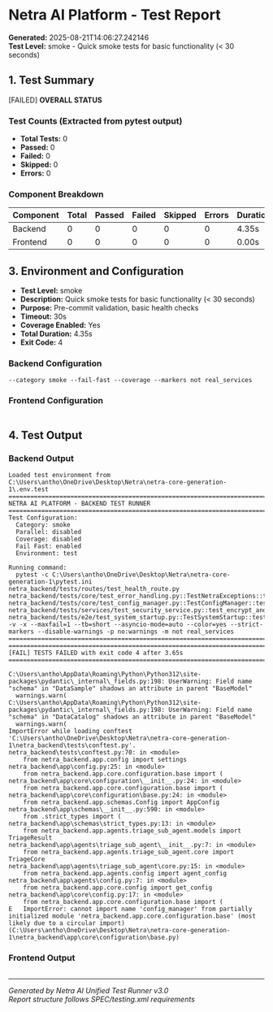 # Netra AI Platform - Test Report

**Generated:** 2025-08-21T14:06:27.242146  
**Test Level:** smoke - Quick smoke tests for basic functionality (< 30 seconds)  

## 1. Test Summary

[FAILED] **OVERALL STATUS**

### Test Counts (Extracted from pytest output)
- **Total Tests:** 0
- **Passed:** 0 
- **Failed:** 0
- **Skipped:** 0
- **Errors:** 0

### Component Breakdown

| Component | Total | Passed | Failed | Skipped | Errors | Duration | Status |
|-----------|-------|--------|--------|---------|--------|----------|--------|
| Backend   | 0 | 0 | 0 | 0 | 0 | 4.35s | [FAILED] |
| Frontend  | 0 | 0 | 0 | 0 | 0 | 0.00s | [SKIPPED] |

## 3. Environment and Configuration

- **Test Level:** smoke
- **Description:** Quick smoke tests for basic functionality (< 30 seconds)
- **Purpose:** Pre-commit validation, basic health checks
- **Timeout:** 30s
- **Coverage Enabled:** Yes
- **Total Duration:** 4.35s
- **Exit Code:** 4

### Backend Configuration
```
--category smoke --fail-fast --coverage --markers not real_services
```

### Frontend Configuration
```

```

## 4. Test Output

### Backend Output
```
Loaded test environment from C:\Users\antho\OneDrive\Desktop\Netra\netra-core-generation-1\.env.test
================================================================================
NETRA AI PLATFORM - BACKEND TEST RUNNER
================================================================================
Test Configuration:
  Category: smoke
  Parallel: disabled
  Coverage: disabled
  Fail Fast: enabled
  Environment: test

Running command:
  pytest -c C:\Users\antho\OneDrive\Desktop\Netra\netra-core-generation-1\pytest.ini netra_backend/tests/routes/test_health_route.py netra_backend/tests/core/test_error_handling.py::TestNetraExceptions::test_configuration_error netra_backend/tests/core/test_config_manager.py::TestConfigManager::test_initialization netra_backend/tests/services/test_security_service.py::test_encrypt_and_decrypt netra_backend/tests/e2e/test_system_startup.py::TestSystemStartup::test_configuration_loading -v -x --maxfail=1 --tb=short --asyncio-mode=auto --color=yes --strict-markers --disable-warnings -p no:warnings -m not real_services
================================================================================
================================================================================
[FAIL] TESTS FAILED with exit code 4 after 3.65s
================================================================================

C:\Users\antho\AppData\Roaming\Python\Python312\site-packages\pydantic\_internal\_fields.py:198: UserWarning: Field name "schema" in "DataSample" shadows an attribute in parent "BaseModel"
  warnings.warn(
C:\Users\antho\AppData\Roaming\Python\Python312\site-packages\pydantic\_internal\_fields.py:198: UserWarning: Field name "schema" in "DataCatalog" shadows an attribute in parent "BaseModel"
  warnings.warn(
ImportError while loading conftest 'C:\Users\antho\OneDrive\Desktop\Netra\netra-core-generation-1\netra_backend\tests\conftest.py'.
netra_backend\tests\conftest.py:70: in <module>
    from netra_backend.app.config import settings
netra_backend\app\config.py:25: in <module>
    from netra_backend.app.core.configuration.base import (
netra_backend\app\core\configuration\__init__.py:24: in <module>
    from netra_backend.app.core.configuration.base import (
netra_backend\app\core\configuration\base.py:24: in <module>
    from netra_backend.app.schemas.Config import AppConfig
netra_backend\app\schemas\__init__.py:590: in <module>
    from .strict_types import (
netra_backend\app\schemas\strict_types.py:13: in <module>
    from netra_backend.app.agents.triage_sub_agent.models import TriageResult
netra_backend\app\agents\triage_sub_agent\__init__.py:7: in <module>
    from netra_backend.app.agents.triage_sub_agent.core import TriageCore
netra_backend\app\agents\triage_sub_agent\core.py:15: in <module>
    from netra_backend.app.agents.config import agent_config
netra_backend\app\agents\config.py:7: in <module>
    from netra_backend.app.core.config import get_config
netra_backend\app\core\config.py:17: in <module>
    from netra_backend.app.core.configuration.base import (
E   ImportError: cannot import name 'config_manager' from partially initialized module 'netra_backend.app.core.configuration.base' (most likely due to a circular import) (C:\Users\antho\OneDrive\Desktop\Netra\netra-core-generation-1\netra_backend\app\core\configuration\base.py)

```

### Frontend Output
```

```

---
*Generated by Netra AI Unified Test Runner v3.0*  
*Report structure follows SPEC/testing.xml requirements*
